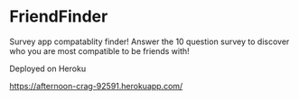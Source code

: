 # FriendFinder

Survey app compatablity finder! Answer the 10 question survey to discover who you are most compatible to be friends with!

Deployed on Heroku

https://afternoon-crag-92591.herokuapp.com/

